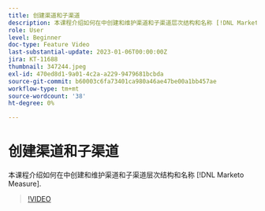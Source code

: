 ```yaml
---
title: 创建渠道和子渠道
description: 本课程介绍如何在中创建和维护渠道和子渠道层次结构和名称 [!DNL Marketo Measure].
role: User
level: Beginner
doc-type: Feature Video
last-substantial-update: 2023-01-06T00:00:00Z
jira: KT-11688
thumbnail: 347244.jpeg
exl-id: 470ed8d1-9a01-4c2a-a229-9479681bcbda
source-git-commit: b60003c6fa73401ca980a46ae47be00a1bb457ae
workflow-type: tm+mt
source-wordcount: '38'
ht-degree: 0%

---
```


# 创建渠道和子渠道

本课程介绍如何在中创建和维护渠道和子渠道层次结构和名称 [!DNL Marketo Measure].

>[!VIDEO](https://video.tv.adobe.com/v/347244/?quality=12&learn=on)
